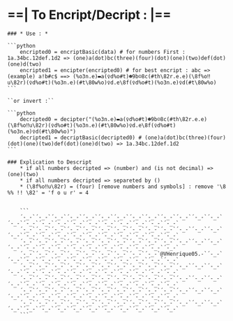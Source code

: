 ﻿# ==| To Encript/Decript : |==

    ### * Use : *

    ```python
        encripted0 = encriptBasic(data) # for numbers First : 1a.34bc.12def.1d2 => (one)a(dot)bc(three)(four)(dot)(one)(two)def(dot)(one)d(two)
        encripted1 = encipter(encripted0) # for best encript : abc => (example) a!b#c$ ==> (%o3n.e)▬a(♀d%o#t)☻9b☺8c(#th\82r.e.e)(\8f%o‼u\82r)(♀d%o#t)(%o3n.e)(#t\80w%o)♀d.e\8f(♀d%o#t)(%o3n.e)♀d(#t\80w%o)
    ```

    ``or invert :``

    ```python
        decripted0 = decipter("(%o3n.e)▬a(♀d%o#t)☻9b☺8c(#th\82r.e.e)(\8f%o‼u\82r)(♀d%o#t)(%o3n.e)(#t\80w%o)♀d.e\8f(♀d%o#t)(%o3n.e)♀d(#t\80w%o)")
        decripted1 = decriptBasic(decripted0) # (one)a(dot)bc(three)(four)(dot)(one)(two)def(dot)(one)d(two) => 1a.34bc.12def.1d2
    ```

    ### Explication to Descript
        * if all numbers decripted => (number) and (is not decimal) => (one)(two)
        * if all numbers decripted => separeted by ()
        * (\8f%o‼u\82r) = (four) [remove numbers and symbols] : remove '\8 %% !! \82' = 'f o u r' = 4

        
        ```
        ´-_-`´-_-`´-_-`´-_-`´-_-`´-_-`´-_-`´-_-`´-_-`´-_-`´-_-`´-_-`´-_-`´-_-`´-_-`´-_-`´-_-`´-_-`´-_-`´-_-`´-_-`´-_-`´-_-`´-_-`
        ´-_-`´-_-`´-_-`´-_-`´-_-`´-_-`´-_-`´-_-`´-_-`´-_-`´-_-`´-_-`´-_-`´-_-`´-_-`´-_-`´-_-`´-_-`´-_-`´-_-`´-_-`´-_-`´-_-`´-_-`
        ´-_-`´-_-`´-_-`´-_-`´-_-`´-_-`´-_-`´-_-`´-_-`´-_-`´-_-`´-_-`´-_-`´-_-`´-_-`´-_-`´-_-`´-_-`´-_-`´-_-`´-_-`´-_-`´-_-`´-_-`
        ´-_-`´-_-`´-_-`´-_-`´-_-`´-_-`´-_-`´-_-`´-_-`@VHenrique05.-`´-_-`´-_-`´-_-`´-_-`´-_-`´-_-`´-_-`´-_-`´-_-`´-_-`´-_-`´-_-`
        ´-_-`´-_-`´-_-`´-_-`´-_-`´-_-`´-_-`´-_-`´-_-`´-_-`´-_-`´-_-`´-_-`´-_-`´-_-`´-_-`´-_-`´-_-`´-_-`´-_-`´-_-`´-_-`´-_-`´-_-`
        ´-_-`´-_-`´-_-`´-_-`´-_-`´-_-`´-_-`´-_-`´-_-`´-_-`´-_-`´-_-`´-_-`´-_-`´-_-`´-_-`´-_-`´-_-`´-_-`´-_-`´-_-`´-_-`´-_-`´-_-`
        ´-_-`´-_-`´-_-`´-_-`´-_-`´-_-`´-_-`´-_-`´-_-`´-_-`´-_-`´-_-`´-_-`´-_-`´-_-`´-_-`´-_-`´-_-`´-_-`´-_-`´-_-`´-_-`´-_-`´-_-`
        ´-_-`´-_-`´-_-`´-_-`´-_-`´-_-`´-_-`´-_-`´-_-`´-_-`´-_-`´-_-`´-_-`´-_-`´-_-`´-_-`´-_-`´-_-`´-_-`´-_-`´-_-`´-_-`´-_-`´-_-`
        ```